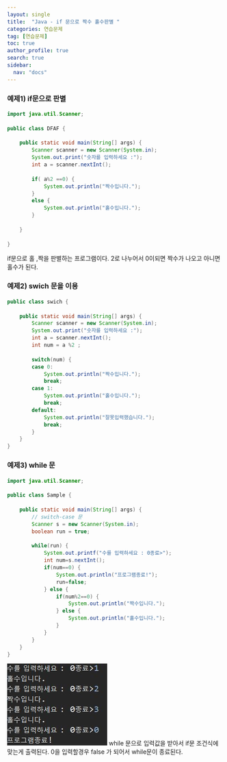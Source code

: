 ```yaml
---
layout: single
title:  "Java - if 문으로 짝수 홀수판별 "
categories: 연습문제
tag: [연습문제]
toc: true
author_profile: true
search: true
sidebar:
  nav: "docs"
---
```




### 예제1) if문으로 판별

```java
import java.util.Scanner;

public class DFAF {

	public static void main(String[] args) {
		Scanner scanner = new Scanner(System.in);
		System.out.print("숫자를 입력하세요 :");
		int a = scanner.nextInt();
		
		if( a%2 ==0) {
			System.out.println("짝수입니다.");
		}
		else {
			System.out.println("홀수입니다.");
		}

	}

}
```

if문으로 홀 ,짝을 판별하는 프로그램이다.
2로 나누어서 0이되면 짝수가 나오고 아니면 홀수가 된다.





### 예제2) swich 문을 이용

```java
public class swich {

	public static void main(String[] args) {
		Scanner scanner = new Scanner(System.in);
		System.out.print("숫자를 입력하세요 :");
		int a = scanner.nextInt();
		int num = a %2 ;
		
		switch(num) {
		case 0:
			System.out.println("짝수입니다.");
			break;
		case 1:
			System.out.println("홀수입니다.");
			break;
		default:
			System.out.println("잘못입력했습니다.");
			break;		
		}
	}
}

```



### 예제3) while 문

```java
import java.util.Scanner;

public class Sample {

	public static void main(String[] args) {
		// switch-case 문
		Scanner s = new Scanner(System.in);
		boolean run = true;
		
		while(run) {
			System.out.printf("수를 입력하세요 : 0종료>");
			int num=s.nextInt();
			if(num==0) {
				System.out.println("프로그램종료!");
				run=false;
			} else {
				if(num%2==0) {
					System.out.println("짝수입니다.");
				} else {
					System.out.println("홀수입니다.");
				}
			}
		}
	}
}
```
![홀짝와일문](/assets/images/홀짝와일문.JPG)
while 문으로 입력값을 받아서 if문 조건식에 맞는게 출력된다.
0을 입력할경우 false 가 되어서 while문이 종료된다.